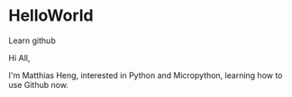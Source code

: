 # HelloWorld
Learn github

Hi All,

I'm Matthias Heng, interested in Python and Micropython, learning how to use Github now.
